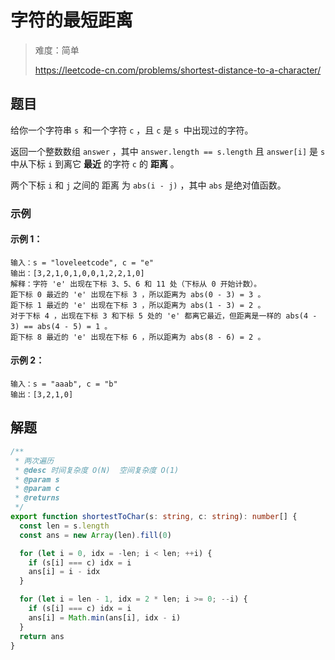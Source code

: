# 字符的最短距离

> 难度：简单
>
> https://leetcode-cn.com/problems/shortest-distance-to-a-character/

## 题目

给你一个字符串 `s `和一个字符 `c` ，且 `c` 是 `s `中出现过的字符。

返回一个整数数组 `answer` ，其中 `answer.length == s.length` 且 `answer[i]` 是 `s` 中从下标 `i` 到离它 **最近** 的字符 `c` 的 **距离** 。

两个下标 `i` 和 `j` 之间的 距离 为 `abs(i - j)` ，其中 `abs` 是绝对值函数。

### 示例

#### 示例 1：

```
输入：s = "loveleetcode", c = "e"
输出：[3,2,1,0,1,0,0,1,2,2,1,0]
解释：字符 'e' 出现在下标 3、5、6 和 11 处（下标从 0 开始计数）。
距下标 0 最近的 'e' 出现在下标 3 ，所以距离为 abs(0 - 3) = 3 。
距下标 1 最近的 'e' 出现在下标 3 ，所以距离为 abs(1 - 3) = 2 。
对于下标 4 ，出现在下标 3 和下标 5 处的 'e' 都离它最近，但距离是一样的 abs(4 - 3) == abs(4 - 5) = 1 。
距下标 8 最近的 'e' 出现在下标 6 ，所以距离为 abs(8 - 6) = 2 。
```

#### 示例 2：

```
输入：s = "aaab", c = "b"
输出：[3,2,1,0]
```

## 解题

```ts
/**
 * 两次遍历
 * @desc 时间复杂度 O(N)  空间复杂度 O(1)
 * @param s
 * @param c
 * @returns
 */
export function shortestToChar(s: string, c: string): number[] {
  const len = s.length
  const ans = new Array(len).fill(0)

  for (let i = 0, idx = -len; i < len; ++i) {
    if (s[i] === c) idx = i
    ans[i] = i - idx
  }

  for (let i = len - 1, idx = 2 * len; i >= 0; --i) {
    if (s[i] === c) idx = i
    ans[i] = Math.min(ans[i], idx - i)
  }
  return ans
}
```